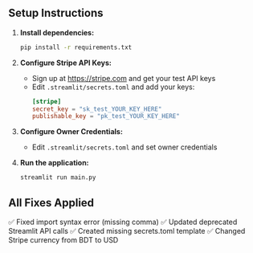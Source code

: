 ## Setup Instructions

1. **Install dependencies:**
   ```bash
   pip install -r requirements.txt
   ```

2. **Configure Stripe API Keys:**
   - Sign up at https://stripe.com and get your test API keys
   - Edit `.streamlit/secrets.toml` and add your keys:
     ```toml
     [stripe]
     secret_key = "sk_test_YOUR_KEY_HERE"
     publishable_key = "pk_test_YOUR_KEY_HERE"
     ```

3. **Configure Owner Credentials:**
   - Edit `.streamlit/secrets.toml` and set owner credentials

4. **Run the application:**
   ```bash
   streamlit run main.py
   ```

## All Fixes Applied

✅ Fixed import syntax error (missing comma)
✅ Updated deprecated Streamlit API calls
✅ Created missing secrets.toml template
✅ Changed Stripe currency from BDT to USD
